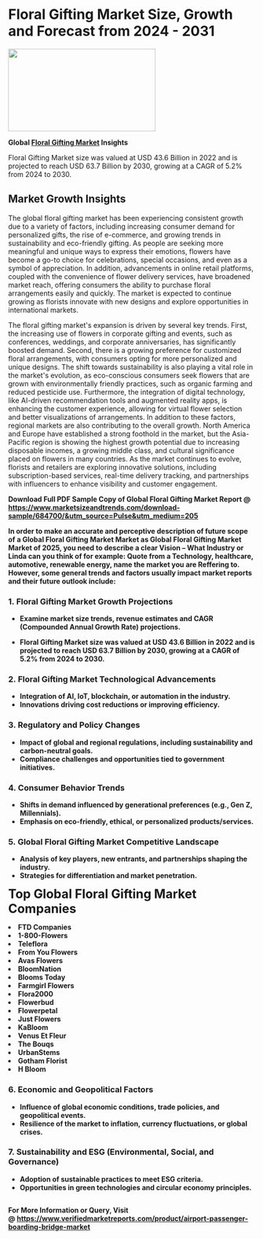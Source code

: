 <H1>Floral Gifting Market Size, Growth and Forecast from 2024 - 2031</H1><img class="aligncenter size-medium wp-image-584254" src="https://thirdeyenews.in/wp-content/uploads/2024/09/Global-Market-Research-300x168.jpeg" alt="" width="300" height="168" /><p><strong>Global&nbsp;<a href="https://www.marketsizeandtrends.com/download-sample/684700/&amp;utm_source=Pulse&amp;utm_medium=205">Floral Gifting Market</a> Insights</strong></p><p>Floral Gifting Market size was valued at USD 43.6 Billion in 2022 and is projected to reach USD 63.7 Billion by 2030, growing at a CAGR of 5.2% from 2024 to 2030.</p><p><h2>Market Growth Insights</h2> The global floral gifting market has been experiencing consistent growth due to a variety of factors, including increasing consumer demand for personalized gifts, the rise of e-commerce, and growing trends in sustainability and eco-friendly gifting. As people are seeking more meaningful and unique ways to express their emotions, flowers have become a go-to choice for celebrations, special occasions, and even as a symbol of appreciation. In addition, advancements in online retail platforms, coupled with the convenience of flower delivery services, have broadened market reach, offering consumers the ability to purchase floral arrangements easily and quickly. The market is expected to continue growing as florists innovate with new designs and explore opportunities in international markets. <p><strong></strong></p> <p>The floral gifting market's expansion is driven by several key trends. First, the increasing use of flowers in corporate gifting and events, such as conferences, weddings, and corporate anniversaries, has significantly boosted demand. Second, there is a growing preference for customized floral arrangements, with consumers opting for more personalized and unique designs. The shift towards sustainability is also playing a vital role in the market's evolution, as eco-conscious consumers seek flowers that are grown with environmentally friendly practices, such as organic farming and reduced pesticide use. Furthermore, the integration of digital technology, like AI-driven recommendation tools and augmented reality apps, is enhancing the customer experience, allowing for virtual flower selection and better visualizations of arrangements. In addition to these factors, regional markets are also contributing to the overall growth. North America and Europe have established a strong foothold in the market, but the Asia-Pacific region is showing the highest growth potential due to increasing disposable incomes, a growing middle class, and cultural significance placed on flowers in many countries. As the market continues to evolve, florists and retailers are exploring innovative solutions, including subscription-based services, real-time delivery tracking, and partnerships with influencers to enhance visibility and customer engagement. <p><strong></p><p><span class=""><strong>Download Full PDF Sample Copy of Global Floral Gifting Market Report</strong> @ <a href="https://www.marketsizeandtrends.com/download-sample/684700/&amp;utm_source=Pulse&amp;utm_medium=205" target="_blank">https://www.marketsizeandtrends.com/download-sample/684700/&amp;utm_source=Pulse&amp;utm_medium=205</a></span></p><p>In order to make an accurate and perceptive description of future scope of a Global&nbsp;Floral Gifting Market Market as Global&nbsp;Floral Gifting Market Market of 2025, you need to describe a clear Vision &ndash; What Industry or Linda can you think of for example: Quote from a Technology, healthcare, automotive, renewable energy, name the market you are Reffering to. However, some general trends and factors usually impact market reports and their future outlook include:</p><h3>1.&nbsp;<strong>Floral Gifting Market Growth Projections</strong></h3><ul><li>Examine market size trends, revenue estimates and CAGR (Compounded Annual Growth Rate) projections.</li><li><p>Floral Gifting Market size was valued at USD 43.6 Billion in 2022 and is projected to reach USD 63.7 Billion by 2030, growing at a CAGR of 5.2% from 2024 to 2030.</p></li></ul><h3>2.&nbsp;<strong>Floral Gifting Market Technological Advancements</strong></h3><ul><li>Integration of AI, IoT, blockchain, or automation in the industry.</li><li>Innovations driving cost reductions or improving efficiency.</li></ul><h3>3.&nbsp;<strong>Regulatory and Policy Changes</strong></h3><ul><li>Impact of global and regional regulations, including sustainability and carbon-neutral goals.</li><li>Compliance challenges and opportunities tied to government initiatives.</li></ul><h3>4.&nbsp;<strong>Consumer Behavior Trends</strong></h3><ul><li>Shifts in demand influenced by generational preferences (e.g., Gen Z, Millennials).</li><li>Emphasis on eco-friendly, ethical, or personalized products/services.</li></ul><h3>5.&nbsp;<strong>Global Floral Gifting Market Competitive Landscape</strong></h3><ul><li>Analysis of key players, new entrants, and partnerships shaping the industry.</li><li>Strategies for differentiation and market penetration.</li></ul><p data-pm-slice="1 1 []"><span style="color: inherit; font-family: inherit; font-size: 25px;">Top Global Floral Gifting Market Companies</span></p><div class="" data-test-id=""><p><li>FTD Companies</li><li> 1-800-Flowers</li><li> Teleflora</li><li> From You Flowers</li><li> Avas Flowers</li><li> BloomNation</li><li> Blooms Today</li><li> Farmgirl Flowers</li><li> Flora2000</li><li> Flowerbud</li><li> Flowerpetal</li><li> Just Flowers</li><li> KaBloom</li><li> Venus Et Fleur</li><li> The Bouqs</li><li> UrbanStems</li><li> Gotham Florist</li><li> H Bloom</li></p></div><h3>6.&nbsp;<strong>Economic and Geopolitical Factors</strong></h3><ul><li>Influence of global economic conditions, trade policies, and geopolitical events.</li><li>Resilience of the market to inflation, currency fluctuations, or global crises.</li></ul><h3>7.&nbsp;<strong>Sustainability and ESG (Environmental, Social, and Governance)</strong></h3><ul><li>Adoption of sustainable practices to meet ESG criteria.</li><li>Opportunities in green technologies and circular economy principles.</li></ul><h2><strong style="font-size: 14px;">For More Information or Query, Visit @&nbsp;</strong><a style="background-color: #ffffff; font-size: 14px;" href="https://www.marketsizeandtrends.com/report/floral-gifting-market/" target="_blank">https://www.verifiedmarketreports.com/product/airport-passenger-boarding-bridge-market</a></h2>
